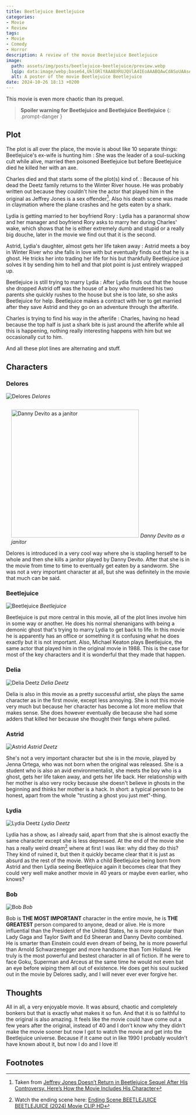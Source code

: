 ```yaml
---
title: Beetlejuice Beetlejuice
categories:
- Movie
- Review
tags:
- Movie
- Comedy
- Horror
description: A review of the movie Beetlejuice Beetlejuice
image:
  path: assets/img/posts/beetlejuice-beetlejuice/preview.webp
  lqip: data:image/webp;base64,UklGRlYAAABXRUJQVlA4IEoAAABQAwCdASoUAAsAPzmGuVOvKSWisAgB4CcJYwAAKmBdOXaYAAD+0ZTJepaFVZgPGjLHLkPytaVn4rZmu6dIzlIaS0z4+P9sbiAAAA==
  alt: A poster of the movie Beetlejuice Beetlejuice
date: 2024-10-26 18:13 +0200
---
```

This movie is even more chaotic than its prequel.

> **Spoiler warning for Beetlejuice and Beetlejuice Beetlejuice**
{: .prompt-danger }

## Plot

The plot is all over the place, the movie is about like 10 separate things:
Beetlejuice's ex-wife is hunting him
: She was the leader of a soul-sucking cult while alive, married then poisoned Beetlejuice but before Beetlejuice died he killed her with an axe.

Charles died and that starts some of the plot(s) kind of.
: Because of his dead the Deetz family returns to the Winter River house. He was probably written out because they couldn't hire the actor that played him in the original as Jeffrey Jones is a sex offender[^charles-dead]. Also his death scene was made in claymation where the plane crashes and he gets eaten by a shark.

Lydia is getting married to her boyfriend Rory
: Lydia has a paranormal show and her manager and boyfriend Rory asks to marry her during Charles' wake, which shows that he is either extremely dumb and stupid or a really big douche, later in the movie we find out that it is the second.

Astrid, Lydia's daughter, almost gets her life taken away
: Astrid meets a boy in Winter River who she falls in love with but eventually finds out that he is a ghost. He tricks her into trading her life for his but thankfully Beetlejuice just solves it by sending him to hell and that plot point is just entirely wrapped up.

Beetlejuice is still trying to marry Lydia
: After Lydia finds out that the house she dropped Astrid off was the house of a boy who murdered his two parents she quickly rushes to the house but she is too late, so she asks Beetlejuice for help. Beetlejuice makes a contract with her to get married after they save Astrid and they go on an adventure through the afterlife.

Charles is trying to find his way in the afterlife
: Charles, having no head because the top half is just a shark bite is just around the afterlife while all this is happening, nothing really interesting happens with him but we occasionally cut to him.

And all these plot lines are alternating and stuff.

## Characters

### Delores

![Delores](/assets/img/posts/beetlejuice-beetlejuice/delores.jpg)
_Delores_

<div style="float: right; padding:1em">
  <img style="width: 350px" src="/assets/img/posts/beetlejuice-beetlejuice/janitor.jpg" alt="Danny Devito as a janitor"/>
  <em>Danny Devito as a janitor</em>
</div>

Delores is introduced in a very cool way where she is stapling herself to be whole and then she kills a janitor played by Danny Devito. After that she is in the movie from time to time to eventually get eaten by a sandworm. She was not a very important character at all, but she was definitely in the movie that much can be said.

### Beetlejuice

![Beetlejuice](/assets/img/posts/beetlejuice-beetlejuice/beetlejuice.jpg)
_Beetlejuice_

Beetlejuice is put more central in this movie, all of the plot lines involve him in some way or another. He does his normal shenanigans with being a demonic ghost that's trying to marry Lydia to get back to life. In this movie he is apparently has an office or something it is confusing what he does exactly but it is not important.
Also, Michael Keaton plays Beetlejuice, the same actor that played him in the original movie in 1988. This is the case for most of the key characters and it is wonderful that they made that happen.

### Delia

![Delia Deetz](/assets/img/posts/beetlejuice-beetlejuice/delia.jpg)
_Delia Deetz_

Delia is also in this movie as a pretty successful artist, she plays the same character as in the first movie, except less annoying. She is not this movie very much but because her character has become a lot more mellow that makes sense. She does however eventually die because she had some adders that killed her because she thought their fangs where pulled.

### Astrid

![Astrid](/assets/img/posts/beetlejuice-beetlejuice/astrid.jpg)
_Astrid Deetz_

She's not a very important character but she is in the movie, played by Jenna Ortega, who was not born when the original was released. She is a student who is also an avid environmentalist, she meets the boy who is a ghost, gets her life taken away, and gets her life back. Her relationship with her mother is also very rocky because she doesn't believe in ghosts in the beginning and thinks her mother is a hack. In short: a typical person to be honest, apart from the whole "trusting a ghost you just met"-thing.

### Lydia

![Lydia Deetz](/assets/img/posts/beetlejuice-beetlejuice/lydia.jpg)
_Lydia Deetz_

Lydia has a show, as I already said, apart from that she is almost exactly the same character except she is less depressed. At the end of the movie she has a really weird dream[^lydia-dream] where at first I was like: why did they do this? They kind of ruined it, but then it quickly became clear that it is just as absurd as the rest of the movie. With a child Beetlejuice being born from Astrid and then Lydia seeing Beetlejuice again it becomes clear that they could very well make another movie in 40 years or maybe even earlier, who knows?

### Bob

![Bob](/assets/img/posts/beetlejuice-beetlejuice/bob.jpg)
_Bob_

Bob is **THE MOST IMPORTANT** character in the entire movie, he is **THE GREATEST** person compared to anyone, dead or alive. He is more influential than the President of the United States, he is more popular than Lady Gaga and Taylor Swift and Ed Sheeran and Danny Devito combined. He is smarter than Einstein could even dream of being, he is more powerful than Arnold Schwarzenegger and more handsome than Tom Holland. He truly is the most powerful and bestest character in all of fiction. If he were to face Goku, Superman and Arceus at the same time he would not even bat an eye before wiping them all out of existence. He does get his soul sucked out in the movie by Delores sadly, and I will never ever ever forgive her.

## Thoughts

All in all, a very enjoyable movie. It was absurd, chaotic and completely bonkers but that is exactly what makes it so fun. And that it is so faithful to the original is also amazing. It feels like the movie could have come out a few years after the original, instead of 40 and I don't know why they didn't make the movie sooner but now I got to watch the movie and get into the Beetlejuice universe. Because if it came out in like 1990 I probably wouldn't have known about it, but now I do and I love it!

## Footnotes

[^charles-dead]: Taken from [Jeffrey Jones Doesn’t Return in Beetlejuice Sequel After His Controversy. Here’s How the Movie Includes His Character](https://people.com/beetlejuice-jeffrey-jones-charles-deetz-not-in-sequel-8707300)
[^lydia-dream]: Watch the ending scene here: [Ending Scene BEETLEJUICE BEETLEJUICE (2024) Movie CLIP HD](https://youtu.be/iKpVaaAQEUY?t=134)
